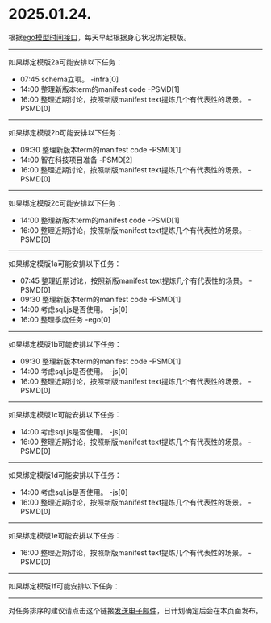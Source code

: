 # 2025.01.24.

根据[ego模型时间接口](https://gitee.com/hyg/blog/blob/master/timeflow.md)，每天早起根据身心状况绑定模版。

---
如果绑定模版2a可能安排以下任务：

- 07:45	schema立项。 -infra[0]
- 14:00	整理新版本term的manifest code -PSMD[1]
- 16:00	整理近期讨论，按照新版manifest text提炼几个有代表性的场景。 -PSMD[0]

---
如果绑定模版2b可能安排以下任务：

- 09:30	整理新版本term的manifest code -PSMD[1]
- 14:00	智在科技项目准备 -PSMD[2]
- 16:00	整理近期讨论，按照新版manifest text提炼几个有代表性的场景。 -PSMD[0]

---
如果绑定模版2c可能安排以下任务：

- 14:00	整理新版本term的manifest code -PSMD[1]
- 16:00	整理近期讨论，按照新版manifest text提炼几个有代表性的场景。 -PSMD[0]

---
如果绑定模版1a可能安排以下任务：

- 07:45	整理近期讨论，按照新版manifest text提炼几个有代表性的场景。 -PSMD[0]
- 09:30	整理新版本term的manifest code -PSMD[1]
- 14:00	考虑sql.js是否使用。 -js[0]
- 16:00	整理季度任务 -ego[0]

---
如果绑定模版1b可能安排以下任务：

- 09:30	整理新版本term的manifest code -PSMD[1]
- 14:00	考虑sql.js是否使用。 -js[0]
- 16:00	整理近期讨论，按照新版manifest text提炼几个有代表性的场景。 -PSMD[0]

---
如果绑定模版1c可能安排以下任务：

- 14:00	考虑sql.js是否使用。 -js[0]
- 16:00	整理近期讨论，按照新版manifest text提炼几个有代表性的场景。 -PSMD[0]

---
如果绑定模版1d可能安排以下任务：

- 14:00	考虑sql.js是否使用。 -js[0]
- 16:00	整理近期讨论，按照新版manifest text提炼几个有代表性的场景。 -PSMD[0]

---
如果绑定模版1e可能安排以下任务：

- 16:00	整理近期讨论，按照新版manifest text提炼几个有代表性的场景。 -PSMD[0]

---
如果绑定模版1f可能安排以下任务：


---
对任务排序的建议请点击这个链接<a href="mailto:huangyg@mars22.com?subject=关于2025.01.24.任务排序的建议&body=date: 2025.01.24.%0D%0Afile: ../../blog/release/time/d.20250124.md%0D%0A---请勿修改邮件主题及以上内容---%0D%0A">发送电子邮件</a>，日计划确定后会在本页面发布。